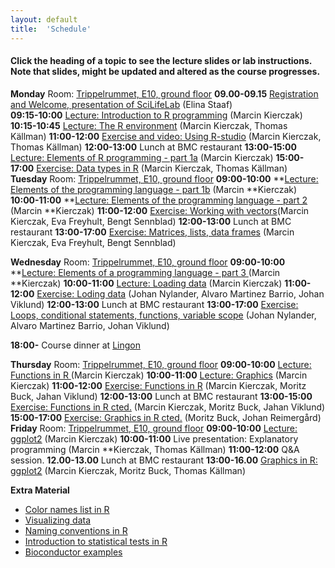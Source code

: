 ```yaml
---
layout: default
title:  'Schedule'
---
```


#### Click the heading of a topic to see the lecture slides or lab instructions. Note that slides, might be updated and altered as the course progresses.

**Monday**
Room: [Trippelrummet, E10, ground floor](files/bmc_map.jpg)
**09.00-09.15**
[Registration and Welcome, presentation of SciLifeLab]() (Elina Staaf)  
**09:15-10:00** [Lecture: Introduction to R programming]() (Marcin Kierczak)
**10:15-10:45** [Lecture: The R environment]() (Marcin Kierczak, Thomas Källman)
**11:00-12:00** [Exercise and video: Using R-studio]() (Marcin Kierczak, Thomas Källman)
**12:00-13:00** Lunch at BMC restaurant
**13:00-15:00** [Lecture: Elements of R programming - part 1a]() (Marcin Kierczak)
**15:00-17:00** [Exercise: Data types in R]() (Marcin Kierczak, Thomas Källman)
**Tuesday**
Room: [Trippelrummet, E10, ground floor](files/bmc_map.jpg)
**09:00-10:00**
**[Lecture: Elements of the programming language - part 1b]() (Marcin
**Kierczak)
**10:00-11:00**
**[Lecture: Elements of the programming language - part 2]() (Marcin
**Kierczak)
**11:00-12:00** [Exercise: Working with vectors]()(Marcin Kierczak,
Eva Freyhult, Bengt Sennblad)
**12:00-13:00** Lunch at BMC restaurant
**13:00-17:00** [Exercise: Matrices, lists, data frames]() (Marcin
Kierczak, Eva Freyhult, Bengt Sennblad)

**Wednesday**
Room: [Trippelrummet, E10, ground floor](files/bmc_map.jpg)
**09:00-10:00**
**[Lecture: Elements of a programming language - part 3 ]() (Marcin
**Kierczak)
**10:00-11:00** [Lecture: Loading data]() (Marcin Kierczak)
**11:00-12:00** [Exercise: Loding data]() (Johan Nylander, Alvaro
Martinez Barrio, Johan Viklund)
**12:00-13:00** Lunch at BMC restaurant
**13:00-17:00**
[Exercise: Loops, conditional statements, functions, variable scope]()
(Johan Nylander, Alvaro Martinez Barrio, Johan Viklund)

**18:00-** Course dinner at [Lingon](https://goo.gl/maps/zXcHB6rPHcU2)

**Thursday**
Room: [Trippelrummet, E10, ground floor](files/bmc_map.jpg)
**09:00-10:00** [Lecture: Functions in R ]() (Marcin Kierczak)
**10:00-11:00** [Lecture: Graphics]() (Marcin Kierczak)
**11:00-12:00** [Exercise: Functions in R]() (Marcin Kierczak, Moritz
Buck, Jahan Viklund)
**12:00-13:00** Lunch at BMC restaurant
**13:00-15:00** [Exercise: Functions in R cted.]() (Marcin Kierczak, Moritz
Buck, Jahan Viklund)
**15:00-17:00** [Exercise: Graphics in R cted.]() (Moritz Buck, Johan
Reimergård)
**Friday**
Room: [Trippelrummet, E10, ground floor](files/bmc_map.jpg)
**09:00-10:00** [Lecture: ggplot2]() (Marcin Kierczak)
**10:00-11:00** Live presentation: Explanatory programming (Marcin
**Kierczak, Thomas Källman)
**11:00-12:00** Q&A session.
**12.00-13.00** Lunch at BMC restaurant
**13:00-16.00** [Graphics in R: ggplot2]() (Marcin Kierczak, Moritz
Buck, Thomas Källman)

**Extra Material**
- [Color names list in R](files/Rcolor.pdf)
- [Visualizing data](files/rules_for_using_color.pdf)
- [Naming conventions in R](files/Rnaming.pdf)
- [Introduction to statistical tests in R](files/statests.pdf)
- [Bioconductor examples](https://f1000research.com/channels/bioconductor)
